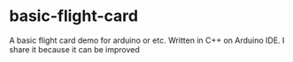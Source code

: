 # basic-flight-card
A basic flight card demo for arduino or etc. Written in C++ on Arduino IDE. I share it because it can be improved
